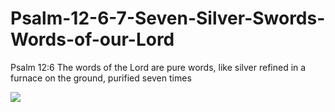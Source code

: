 # Psalm-12-6-7-Seven-Silver-Swords-Words-of-our-Lord
Psalm 12:6 The words of the Lord are pure words, like silver refined in a furnace on the ground, purified seven times


![](https://i.pinimg.com/originals/cd/97/da/cd97da80c2e5a7d84faabc50cf01316e.jpg)

